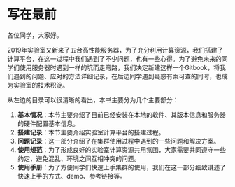 # 写在最前

各位同学，大家好。

2019年实验室又新来了五台高性能服务器，为了充分利用计算资源，我们搭建了计算平台，在这一过程中我们遇到了不少问题，也有一些心得。为了避免未来的同学们使用服务器时遇到一样的坑而走弯路，我们决定新建这样一个Gitbook，将我们遇到的问题、应对的方法详细记录，在后边同学遇到疑惑有案可查的同时，也成为实验室的技术积淀。

从左边的目录可以很清晰的看出，本书主要分为几个主要部分：

1. **基本情况**：本节主要介绍了目前已经安装在本地的软件、其版本信息和服务器的硬件配置基本信息。
2. **搭建记录**：本节主要介绍实验室计算平台的搭建过程。
3. **问题记录**：这一部分介绍了在集群使用过程中遇到的一些问题和解决方案。
4. **使用规范**：为了形成良好的实验室计算资源共用氛围，大家需要共同遵守一些约定，避免混乱、环境之间互相冲突的问题。
5. **使用手册**：为了方便同学们快速上手集群的使用，我们在这一部分细致讲述了快速上手的方式、demo、参考链接等。











